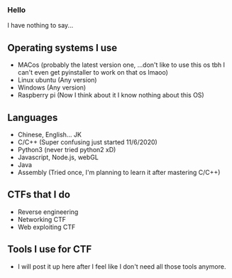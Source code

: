 ### Hello
I have nothing to say...

## Operating systems I use
* MACos (probably the latest version one, ...don't like to use this os tbh I can't even get pyinstaller to work on that os lmaoo)
* Linux ubuntu (Any version)
* Windows (Any version)
* Raspberry pi (Now I think about it I know nothing about this OS)

## Languages
* Chinese, English... JK
* C/C++ (Super confusing just started 11/6/2020)
* Python3 (never tried python2 xD)
* Javascript, Node.js, webGL
* Java
* Assembly (Tried once, I'm planning to learn it after mastering C/C++)

## CTFs that I do
* Reverse engineering
* Networking CTF
* Web exploiting CTF

## Tools I use for CTF
* I will post it up here after I feel like I don't need all those tools anymore.

<!--
**TKperson/TKperson** is a ✨ _special_ ✨ repository because its `README.md` (this file) appears on your GitHub profile.

Here are some ideas to get you started:

- 🔭 I’m currently working on ...
- 🌱 I’m currently learning ...
- 👯 I’m looking to collaborate on ...
- 🤔 I’m looking for help with ...
- 💬 Ask me about ...
- 📫 How to reach me: ...
- 😄 Pronouns: ...
- ⚡ Fun fact: ...
-->

